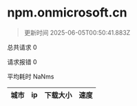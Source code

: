 
  # npm.onmicrosoft.cn

  > 更新时间 2025-06-05T00:50:41.883Z
  
  总共请求 0

  请求报错 0

  平均耗时 NaNms

|城市|ip|下载大小|速度|
|-----|----------|---|---|

  